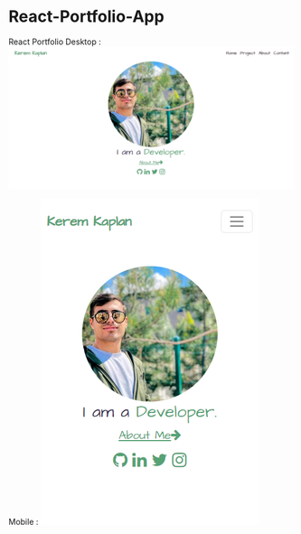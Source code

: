 # React-Portfolio-App
 React Portfolio
 Desktop :
![alt text](https://github.com/itskerem4/React-Portfolio-App/blob/main/src/img/ScreenShootPc.png)

Mobile :
![alt text](https://github.com/itskerem4/React-Portfolio-App/blob/main/src/img/ScreenShootMobile.png)
